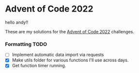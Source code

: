 # Advent of Code 2022

hello andy!!

These are my solutions for the [Advent of Code 2022](https://adventofcode.com/2022) challenges.


### Formatting TODO
- [ ] Implement automatic data import via requests
- [x] Make utils folder for various functions I'll use across days.
- [x] Get function timer running.

